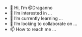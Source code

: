 - 👋 Hi, I’m @Draganno
- 👀 I’m interested in ...
- 🌱 I’m currently learning ...
- 💞️ I’m looking to collaborate on ...
- 📫 How to reach me ...

<!---
Draganno/Draganno is a ✨ special ✨ repository because its `README.md` (this file) appears on your GitHub profile.
You can click the Preview link to take a look at your changes.
--->
